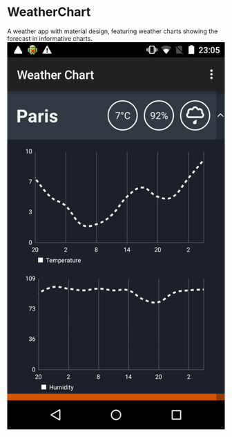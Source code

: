 # WeatherChart

A weather app with material design, featuring weather charts showing the forecast in informative charts.
![alt text](https://github.com/JulienSiems/WeatherChart/blob/master/screenshots/Screenshot_2015-10-14-23-05-11.png "Logo Title Text 1")
